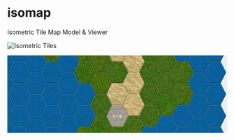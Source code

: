 isomap
======

Isometric Tile Map Model &amp; Viewer

![Isometric Tiles](images/iso_tile_test_1.png)

![Hexagon Tiles](images/hex_tile_test_1.png)
